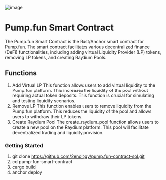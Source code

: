 ![image](https://github.com/user-attachments/assets/24c9250c-d456-4967-85b5-c0e0cce697a3)

# Pump.fun Smart Contract
The Pump.fun Smart Contract is the Rust/Anchor smart contract for Pump.fun. The smart contract facilitates various decentralized finance (DeFi) functionalities, including adding virtual Liquidity Provider (LP) tokens, removing LP tokens, and creating Raydium Pools.

## Functions
1. Add Virtual LP
   This function allows users to add virtual liquidity to the Pump.fun platform. This increases the liquidity of the pool without requiring actual token deposits. This function is crucial for simulating and testing liquidity scenarios.
2. Remove LP
   This function enables users to remove liquidity from the Pump.fun platform. This reduces the liquidity of the pool and allows users to withdraw their LP tokens.
3. Create Raydium Pool
   The create_raydium_pool function allows users to create a new pool on the Raydium platform. This pool will facilitate decentralized trading and liquidity provision.

### Getting Started
1. git clone https://github.com/2enology/pump.fun-contract-sol.git
2. cd pump-fun-smart-contract
3. cargo build
4. anchor deploy
